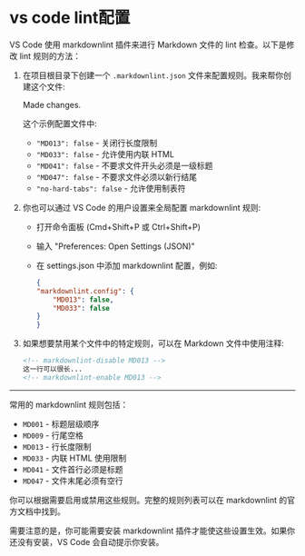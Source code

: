 # vs code lint配置

VS Code 使用 markdownlint 插件来进行 Markdown 文件的 lint 检查。以下是修改 lint 规则的方法：

1. 在项目根目录下创建一个 `.markdownlint.json` 文件来配置规则。我来帮你创建这个文件:

    Made changes.

    这个示例配置文件中:

    - `"MD013": false` - 关闭行长度限制
    - `"MD033": false` - 允许使用内联 HTML
    - `"MD041": false` - 不要求文件开头必须是一级标题
    - `"MD047": false` - 不要求文件必须以新行结尾
    - `"no-hard-tabs": false` - 允许使用制表符

2. 你也可以通过 VS Code 的用户设置来全局配置 markdownlint 规则:

    - 打开命令面板 (Cmd+Shift+P 或 Ctrl+Shift+P)
    - 输入 "Preferences: Open Settings (JSON)"
    - 在 settings.json 中添加 markdownlint 配置，例如:

        ```json
        {
        "markdownlint.config": {
            "MD013": false,
            "MD033": false
        }
        }
        ```

3. 如果想要禁用某个文件中的特定规则，可以在 Markdown 文件中使用注释:

    ```markdown
    <!-- markdownlint-disable MD013 -->
    这一行可以很长...
    <!-- markdownlint-enable MD013 -->
    ```

---

常用的 markdownlint 规则包括：

- `MD001` - 标题层级顺序
- `MD009` - 行尾空格
- `MD013` - 行长度限制
- `MD033` - 内联 HTML 使用限制
- `MD041` - 文件首行必须是标题
- `MD047` - 文件末尾必须有空行

你可以根据需要启用或禁用这些规则。完整的规则列表可以在 markdownlint 的官方文档中找到。

需要注意的是，你可能需要安装 markdownlint 插件才能使这些设置生效。如果你还没有安装，VS Code 会自动提示你安装。
